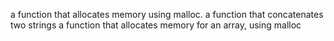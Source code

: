  a function that allocates memory using malloc.
a function that concatenates two strings
a function that allocates memory for an array, using malloc
